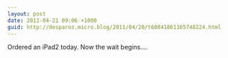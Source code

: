 ```yaml
---
layout: post
date: 2011-04-21 09:06 +1000
guid: http://desparoz.micro.blog/2011/04/20/t60841861165748224.html
---
```

Ordered an iPad2 today. Now the wait begins....
